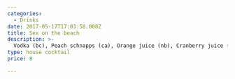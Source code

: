 ```yaml
---
categories:
  - Drinks
date: 2017-05-17T17:03:58.000Z
title: Sex on the beach
description: >-
  Vodka (bc), Peach schnapps (ca), Orange juice (nb), Cranberry juice (ma), Chambord (ca), Garnish: orange slice, maraschino cherry
type: house cocktail
price: 8

---
```


